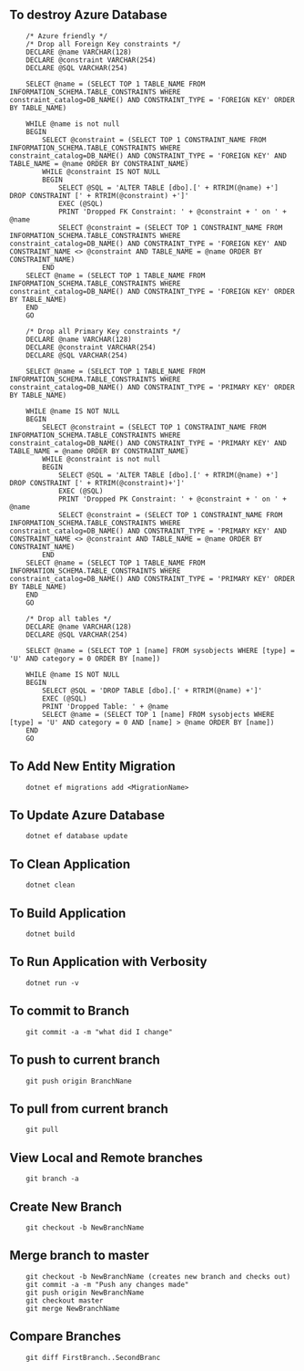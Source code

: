 ## To destroy Azure Database

        /* Azure friendly */
        /* Drop all Foreign Key constraints */
        DECLARE @name VARCHAR(128)
        DECLARE @constraint VARCHAR(254)
        DECLARE @SQL VARCHAR(254)

        SELECT @name = (SELECT TOP 1 TABLE_NAME FROM INFORMATION_SCHEMA.TABLE_CONSTRAINTS WHERE constraint_catalog=DB_NAME() AND CONSTRAINT_TYPE = 'FOREIGN KEY' ORDER BY TABLE_NAME)

        WHILE @name is not null
        BEGIN
            SELECT @constraint = (SELECT TOP 1 CONSTRAINT_NAME FROM INFORMATION_SCHEMA.TABLE_CONSTRAINTS WHERE constraint_catalog=DB_NAME() AND CONSTRAINT_TYPE = 'FOREIGN KEY' AND TABLE_NAME = @name ORDER BY CONSTRAINT_NAME)
            WHILE @constraint IS NOT NULL
            BEGIN
                SELECT @SQL = 'ALTER TABLE [dbo].[' + RTRIM(@name) +'] DROP CONSTRAINT [' + RTRIM(@constraint) +']'
                EXEC (@SQL)
                PRINT 'Dropped FK Constraint: ' + @constraint + ' on ' + @name
                SELECT @constraint = (SELECT TOP 1 CONSTRAINT_NAME FROM INFORMATION_SCHEMA.TABLE_CONSTRAINTS WHERE constraint_catalog=DB_NAME() AND CONSTRAINT_TYPE = 'FOREIGN KEY' AND CONSTRAINT_NAME <> @constraint AND TABLE_NAME = @name ORDER BY CONSTRAINT_NAME)
            END
        SELECT @name = (SELECT TOP 1 TABLE_NAME FROM INFORMATION_SCHEMA.TABLE_CONSTRAINTS WHERE constraint_catalog=DB_NAME() AND CONSTRAINT_TYPE = 'FOREIGN KEY' ORDER BY TABLE_NAME)
        END
        GO

        /* Drop all Primary Key constraints */
        DECLARE @name VARCHAR(128)
        DECLARE @constraint VARCHAR(254)
        DECLARE @SQL VARCHAR(254)

        SELECT @name = (SELECT TOP 1 TABLE_NAME FROM INFORMATION_SCHEMA.TABLE_CONSTRAINTS WHERE constraint_catalog=DB_NAME() AND CONSTRAINT_TYPE = 'PRIMARY KEY' ORDER BY TABLE_NAME)

        WHILE @name IS NOT NULL
        BEGIN
            SELECT @constraint = (SELECT TOP 1 CONSTRAINT_NAME FROM INFORMATION_SCHEMA.TABLE_CONSTRAINTS WHERE constraint_catalog=DB_NAME() AND CONSTRAINT_TYPE = 'PRIMARY KEY' AND TABLE_NAME = @name ORDER BY CONSTRAINT_NAME)
            WHILE @constraint is not null
            BEGIN
                SELECT @SQL = 'ALTER TABLE [dbo].[' + RTRIM(@name) +'] DROP CONSTRAINT [' + RTRIM(@constraint)+']'
                EXEC (@SQL)
                PRINT 'Dropped PK Constraint: ' + @constraint + ' on ' + @name
                SELECT @constraint = (SELECT TOP 1 CONSTRAINT_NAME FROM INFORMATION_SCHEMA.TABLE_CONSTRAINTS WHERE constraint_catalog=DB_NAME() AND CONSTRAINT_TYPE = 'PRIMARY KEY' AND CONSTRAINT_NAME <> @constraint AND TABLE_NAME = @name ORDER BY CONSTRAINT_NAME)
            END
        SELECT @name = (SELECT TOP 1 TABLE_NAME FROM INFORMATION_SCHEMA.TABLE_CONSTRAINTS WHERE constraint_catalog=DB_NAME() AND CONSTRAINT_TYPE = 'PRIMARY KEY' ORDER BY TABLE_NAME)
        END
        GO

        /* Drop all tables */
        DECLARE @name VARCHAR(128)
        DECLARE @SQL VARCHAR(254)

        SELECT @name = (SELECT TOP 1 [name] FROM sysobjects WHERE [type] = 'U' AND category = 0 ORDER BY [name])

        WHILE @name IS NOT NULL
        BEGIN
            SELECT @SQL = 'DROP TABLE [dbo].[' + RTRIM(@name) +']'
            EXEC (@SQL)
            PRINT 'Dropped Table: ' + @name
            SELECT @name = (SELECT TOP 1 [name] FROM sysobjects WHERE [type] = 'U' AND category = 0 AND [name] > @name ORDER BY [name])
        END
        GO

## To Add New Entity Migration
        
        dotnet ef migrations add <MigrationName>

## To Update Azure Database

        dotnet ef database update

## To Clean Application

        dotnet clean

## To Build Application

        dotnet build

## To Run Application with Verbosity

        dotnet run -v

## To commit to Branch

        git commit -a -m "what did I change"

## To push to current branch

        git push origin BranchNane

## To pull from current branch

        git pull

## View Local and Remote branches

        git branch -a

## Create New Branch

        git checkout -b NewBranchName

## Merge branch to master

        git checkout -b NewBranchName (creates new branch and checks out)
        git commit -a -m "Push any changes made"
        git push origin NewBranchName
        git checkout master
        git merge NewBranchName

## Compare Branches

        git diff FirstBranch..SecondBranc